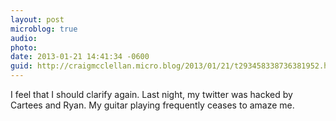 ```yaml
---
layout: post
microblog: true
audio: 
photo: 
date: 2013-01-21 14:41:34 -0600
guid: http://craigmcclellan.micro.blog/2013/01/21/t293458338736381952.html
---
```

I feel that I should clarify again. Last night, my twitter was hacked by Cartees and Ryan. My guitar playing frequently ceases to amaze me.

